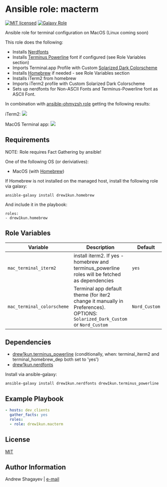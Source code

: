 # Ansible role: macterm

[![MIT licensed][mit-badge]][mit-link]
[![Galaxy Role][role-badge]][galaxy-link]

Ansible role for terminal configuration on MacOS (Linux coming soon)

This role does the following:

 - Installs [Nerdfonts][nerdfonts]
 - Installs [Terminus Powerline][terminus-git] font if configured (see Role Variables section)
 - Imports Terminal.app Profile with Custom [Solarized Dark Colorscheme][solarized-link]
 - Installs [Homebrew][homebrew] if needed - see Role Variables section
 - Installs iTerm2 from homebrew
 - Imports iTerm2 profile with Custom Solarized Dark Colorscheme
 - Sets up nerdfonts for Non-ASCII Fonts and Terminus-Powerline font as ASCII Font.

In combination with [ansible-ohmyzsh role](https://github.com/drew1kun/ansible-ohmyzsh) getting the following results:

iTerm2:
![](https://i.imgur.com/xuMITWu.jpg)

MacOS Terminal app:
![](https://i.imgur.com/9JSRSZC.jpg)


Requirements
----

NOTE: Role requires Fact Gathering by ansible!

One of the following OS (or deriviatives):
  - MacOS (with [Homebrew][homebrew])

If Homebrew is not installed on the managed host, install the following role via galaxy:

```
ansible-galaxy install drew1kun.homebrew
```

And include it in the playbook:

```
roles:
- drew1kun.homebrew
```

Role Variables
----
| Variable | Description | Default |
|----------|-------------|---------|
| `mac_terminal_iterm2` | install iterm2. If yes - homebrew and terminus_powerline roles will be fetched as dependencies | `yes` |
| `mac_terminal_colorscheme` | Terminal app default theme (for iter2 change it manually in Preferences). OPTIONS: `Solarized_Dark_Custom` or `Nord_Custom` | `Nord_Custom` |

Dependencies
----

 - [drew1kun.terminus_powerline][terminus_powerline-galaxy-link] (conditionally, when: terminal_iterm2 and terminal_homebrew_dep both set to 'yes')
 - [drew1kun.nerdfonts][nerdfonts-galaxy-link]

Install via ansible-galaxy:

```
ansible-galaxy install drew1kun.nerdfonts drew1kun.terminus_powerline
```

Example Playbook
----

```yaml
- hosts: dev_clients
  gather_facts: yes
  roles:
  - role: drew1kun.macterm
```

License
----

[MIT][mit-link]

Author Information
----

Andrew Shagayev | [e-mail](mailto:drewshg@gmail.com)

[role-badge]: https://img.shields.io/badge/role-drew1kun.macos__terminal-green.svg
[galaxy-link]: https://galaxy.ansible.com/drew1kun/macterm/
[homebrew-galaxy-link]: https://galaxy.ansible.com/drew1kun/homebrew/
[nerdfonts-galaxy-link]: https://galaxy.ansible.com/drew1kun/nerdfonts/
[terminus_powerline-galaxy-link]: https://galaxy.ansible.com/drew1kun/terminus_powerline/
[mit-badge]: https://img.shields.io/badge/license-MIT-blue.svg
[mit-link]: https://raw.githubusercontent.com/drew1kun/ansible-terminal/master/LICENSE
[homebrew]: http://brew.sh/
[nerdfonts]: https://nerdfonts.com/
[terminus-git]: https://github.com/drew1kun/terminus_powerline_font_osx
[solarized-link]: http://ethanschoonover.com/solarized
